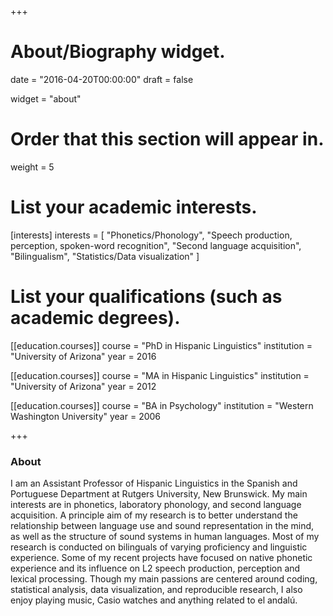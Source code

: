 +++
# About/Biography widget.

date = "2016-04-20T00:00:00"
draft = false

widget = "about"

# Order that this section will appear in.
weight = 5

# List your academic interests.
[interests]
  interests = [
    "Phonetics/Phonology",
    "Speech production, perception, spoken-word recognition", 
    "Second language acquisition", 
    "Bilingualism", 
    "Statistics/Data visualization"
  ]

# List your qualifications (such as academic degrees).
[[education.courses]]
  course = "PhD in Hispanic Linguistics"
  institution = "University of Arizona"
  year = 2016

[[education.courses]]
  course = "MA in Hispanic Linguistics"
  institution = "University of Arizona"
  year = 2012

[[education.courses]]
  course = "BA in Psychology"
  institution = "Western Washington University"
  year = 2006
 
+++

### About 

I am an Assistant Professor of Hispanic Linguistics in the Spanish and Portuguese 
Department at Rutgers University, New Brunswick. My main interests are in 
phonetics, laboratory phonology, and second language acquisition. A principle 
aim of my research is to better understand the relationship between language use 
and sound representation in the mind, as well as the structure of sound systems 
in human languages. Most of my research is conducted on bilinguals of varying 
proficiency and linguistic experience. Some of my recent projects have focused 
on native phonetic experience and its influence on L2 speech production, 
perception and lexical processing. Though my main passions are centered around 
coding, statistical analysis, data visualization, and reproducible research, I 
also enjoy playing music, Casio watches and anything related to el andalú.

